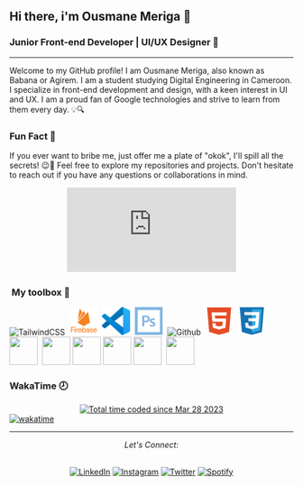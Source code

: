 ## Hi there, i'm Ousmane Meriga  👋

### **Junior Front-end Developer | UI/UX Designer** 🚀
<hr>
Welcome to my GitHub profile! I am Ousmane Meriga, also known as Babana or Agirem. I am a student studying Digital Engineering in Cameroon. I specialize in front-end development and design, with a keen interest in UI and UX. I am a proud fan of Google technologies and strive to learn from them every day. 💡🔍

### Fun Fact 🎉

If you ever want to bribe me, just offer me a plate of "okok", I'll spill all the secrets! 😉🍛
Feel free to explore my repositories and projects. Don't hesitate to reach out if you have any questions or collaborations in mind.

<div align="center">
<figure><embed src="https://wakatime.com/share/@Agirem/86fca2f8-40d0-4869-8c4a-eaa3857cf872.svg"></embed></figure>
</div>

###  &nbsp;My toolbox 🧰

<img  src="https://github.com/CyrisXD/CyrisXD/raw/master/assets/TailwindCSS.png" alt="TailwindCSS"/> &nbsp;<img src="https://raw.githubusercontent.com/devicons/devicon/1119b9f84c0290e0f0b38982099a2bd027a48bf1/icons/firebase/firebase-plain-wordmark.svg" alt="Firebase" width="50" height="50"/> &nbsp;<img  src="https://raw.githubusercontent.com/devicons/devicon/1119b9f84c0290e0f0b38982099a2bd027a48bf1/icons/vscode/vscode-original.svg" alt="VSCode" width="50" height="50"/> &nbsp;<img  src="https://raw.githubusercontent.com/devicons/devicon/1119b9f84c0290e0f0b38982099a2bd027a48bf1/icons/photoshop/photoshop-line.svg" alt="Photoshop" width="50" height="50"/> &nbsp;<img  src="https://github.com/CyrisXD/CyrisXD/raw/master/assets/Github.png" alt="Github"/> &nbsp;<img  src="https://raw.githubusercontent.com/devicons/devicon/1119b9f84c0290e0f0b38982099a2bd027a48bf1/icons/html5/html5-plain.svg" alt="HTML5" width="50" height="50"/> &nbsp;<img  src="https://raw.githubusercontent.com/devicons/devicon/1119b9f84c0290e0f0b38982099a2bd027a48bf1/icons/css3/css3-original.svg" alt="CSS3" width="50" height="50"/> &nbsp;<img src="https://cdn.jsdelivr.net/gh/devicons/devicon/icons/php/php-plain.svg" height="50" width="50" />
&nbsp;<img src="https://cdn.jsdelivr.net/gh/devicons/devicon/icons/dart/dart-original.svg"  height="50" width="50" />&nbsp;<img src="https://cdn.jsdelivr.net/gh/devicons/devicon/icons/figma/figma-original.svg" height="50" width="50" />&nbsp;<img src="https://cdn.jsdelivr.net/gh/devicons/devicon/icons/flutter/flutter-original.svg" height="50" width="50" />&nbsp;<img src="https://cdn.jsdelivr.net/gh/devicons/devicon/icons/illustrator/illustrator-line.svg" height="50" width="50" />&nbsp; <img src="https://cdn.jsdelivr.net/gh/devicons/devicon/icons/mysql/mysql-original-wordmark.svg"  height="50" width="50" />
          
### WakaTime 🕗
<div align="center">
<a href="https://wakatime.com/@0e084dee-dec9-404e-aa24-9ea941d978a0"><img src="https://wakatime.com/badge/user/0e084dee-dec9-404e-aa24-9ea941d978a0.svg" alt="Total time coded since Mar 28 2023" /></a>
</div>
<a href="https://wakatime.com/share/@Agirem/86fca2f8-40d0-4869-8c4a-eaa3857cf872"><img src="https://wakatime.com/share/@Agirem/86fca2f8-40d0-4869-8c4a-eaa3857cf872.svg" alt="wakatime" height="500" width="800"></a><br>

---


<div align="center">
<i>Let's Connect:</i><br><br>

<a href="https://www.linkedin.com/in/ousmane-meriga-259955171" target="_blank"><img src="https://img.shields.io/badge/LinkedIn-%230077B5.svg?&style=flat-square&logo=linkedin&logoColor=white" alt="LinkedIn"></a>
<a href="https://instagram.com/agirem_035?igshid=OGQ5ZDc2ODk2ZA==" target="_blank"><img src="https://img.shields.io/badge/Instagram-%23E4405F.svg?&style=flat-square&logo=instagram&logoColor=white" alt="Instagram"></a>
<a href="https://x.com/meous_035?t=ztv7VAV7kRLXnvqs4vkg_g&s=09" target="_blank"><img src="https://img.shields.io/badge/Twitter-%231DA1F2.svg?&style=flat-square&logo=twitter&logoColor=white" alt="Twitter"></a>
<a href="https://open.spotify.com/user/3wqyfbx4xpmzkgk8elv7etww4?si=d6154a79c4de4253" target="_blank"><img src="https://img.shields.io/badge/Spotify-%231ED760.svg?&style=flat-square&logo=spotify&logoColor=white" alt="Spotify"></a>
</div>
          
